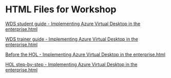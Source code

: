 ﻿# HTML Files for Workshop
[WDS student guide - Implementing Azure Virtual Desktop in the enterprise.html](https://cloudworkshop.blob.core.windows.net/windows-virtual-desktop/Whiteboard%20design%20session/WDS%20student%20guide%20-%20Implementing%20Azure%20Virtual%20Desktop%20in%20the%20enterprise.html)

[WDS trainer guide - Implementing Azure Virtual Desktop in the enterprise.html](https://cloudworkshop.blob.core.windows.net/windows-virtual-desktop/Whiteboard%20design%20session/WDS%20trainer%20guide%20-%20Implementing%20Azure%20Virtual%20Desktop%20in%20the%20enterprise.html)

[Before the HOL - Implementing Azure Virtual Desktop in the enterprise.html](https://cloudworkshop.blob.core.windows.net/windows-virtual-desktop/Hands-on%20lab/Before%20the%20HOL%20-%20Implementing%20Azure%20Virtual%20Desktop%20in%20the%20enterprise.html)

[HOL step-by-step - Implementing Azure Virtual Desktop in the enterprise.html](https://cloudworkshop.blob.core.windows.net/windows-virtual-desktop/Hands-on%20lab/HOL%20step-by-step%20-%20Implementing%20Azure%20Virtual%20Desktop%20in%20the%20enterprise.html)

